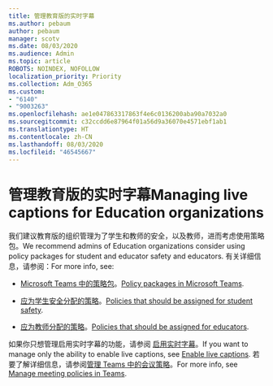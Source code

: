 ```yaml
---
title: 管理教育版的实时字幕
ms.author: pebaum
author: pebaum
manager: scotv
ms.date: 08/03/2020
ms.audience: Admin
ms.topic: article
ROBOTS: NOINDEX, NOFOLLOW
localization_priority: Priority
ms.collection: Adm_O365
ms.custom:
- "6140"
- "9003263"
ms.openlocfilehash: ae1e047863317863f4e6c0136200aba90a7032a0
ms.sourcegitcommit: c32ccdd6e87964f01a56d9a36070e4571ebf1ab1
ms.translationtype: HT
ms.contentlocale: zh-CN
ms.lasthandoff: 08/03/2020
ms.locfileid: "46545667"
---
```

# <a name="managing-live-captions-for-education-organizations"></a><span data-ttu-id="5d8a6-102">管理教育版的实时字幕</span><span class="sxs-lookup"><span data-stu-id="5d8a6-102">Managing live captions for Education organizations</span></span>

<span data-ttu-id="5d8a6-103">我们建议教育版的组织管理为了学生和教师的安全，以及教师，进而考虑使用策略包。</span><span class="sxs-lookup"><span data-stu-id="5d8a6-103">We recommend admins of Education organizations consider using policy packages for student and educator safety and educators.</span></span> <span data-ttu-id="5d8a6-104">有关详细信息，请参阅：</span><span class="sxs-lookup"><span data-stu-id="5d8a6-104">For more info, see:</span></span>  

- <span data-ttu-id="5d8a6-105">[Microsoft Teams 中的策略包](https://docs.microsoft.com/microsoftteams/policy-packages-edu#policy-packages-in-microsoft-teams)。</span><span class="sxs-lookup"><span data-stu-id="5d8a6-105">[Policy packages in Microsoft Teams](https://docs.microsoft.com/microsoftteams/policy-packages-edu#policy-packages-in-microsoft-teams).</span></span>  
    
- <span data-ttu-id="5d8a6-106">[应为学生安全分配的策略](https://docs.microsoft.com/microsoftteams/policy-packages-edu#policies-that-should-be-assigned-for-student-safety)。</span><span class="sxs-lookup"><span data-stu-id="5d8a6-106">[Policies that should be assigned for student safety](https://docs.microsoft.com/microsoftteams/policy-packages-edu#policies-that-should-be-assigned-for-student-safety).</span></span>

- <span data-ttu-id="5d8a6-107">[应为教师分配的策略](https://docs.microsoft.com/microsoftteams/policy-packages-edu#policies-that-should-be-assigned-for-educators)。</span><span class="sxs-lookup"><span data-stu-id="5d8a6-107">[Policies that should be assigned for educators](https://docs.microsoft.com/microsoftteams/policy-packages-edu#policies-that-should-be-assigned-for-educators).</span></span>

<span data-ttu-id="5d8a6-108">如果你只想管理启用实时字幕的功能，请参阅 [启用实时字幕](https://docs.microsoft.com/microsoftteams/meeting-policies-in-teams#enable-live-captions)。</span><span class="sxs-lookup"><span data-stu-id="5d8a6-108">If you want to manage only the ability to enable live captions, see [Enable live captions](https://docs.microsoft.com/microsoftteams/meeting-policies-in-teams#enable-live-captions).</span></span> <span data-ttu-id="5d8a6-109">若要了解详细信息，请参阅[管理 Teams 中的会议策略](https://docs.microsoft.com/microsoftteams/meeting-policies-in-teams)。</span><span class="sxs-lookup"><span data-stu-id="5d8a6-109">For more info, see [Manage meeting policies in Teams](https://docs.microsoft.com/microsoftteams/meeting-policies-in-teams).</span></span>